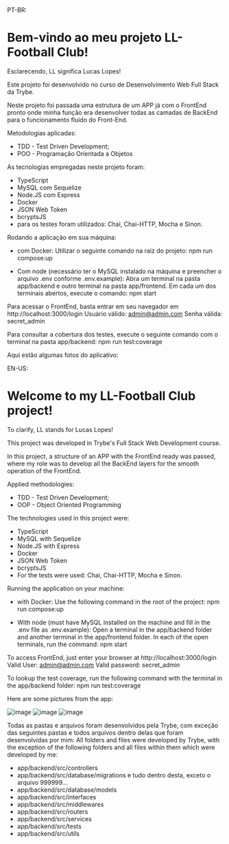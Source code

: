 PT-BR:
# Bem-vindo ao meu projeto LL-Football Club!

Esclarecendo, LL significa Lucas Lopes!

Este projeto foi desenvolvido no curso de Desenvolvimento Web Full Stack da Trybe.

Neste projeto foi passada uma estrutura de um APP já com o FrontEnd pronto onde minha função era desenvolver todas as camadas de BackEnd para o funcionamento fluido do Front-End.

Metodologias aplicadas:
- TDD - Test Driven Development;
- POO - Programação Orientada a Objetos

As tecnologias empregadas neste projeto foram:
- TypeScript
- MySQL com Sequelize
- Node.JS com Express
- Docker
- JSON Web Token
- bcryptsJS
- para os testes foram utilizados: Chai, Chai-HTTP, Mocha e Sinon.

Rodando a aplicação em sua máquina:
- com Docker:
Utilizar o seguinte comando na raiz do projeto: npm run compose:up

- Com node (necessário ter o MySQL instalado na máquina e preencher o arquivo .env conforme .env.example):
Abra um terminal na pasta app/backend e outro terminal na pasta app/frontend.
Em cada um dos terminais abertos, execute o comando: npm start

Para acessar o FrontEnd, basta entrar em seu navegador em http://localhost:3000/login
Usuário válido: admin@admin.com
Senha válida: secret_admin

Para consultar a cobertura dos testes, execute o seguinte comando com o terminal na pasta app/backend:
npm run test:coverage

Aqui estão algumas fotos do aplicativo:

EN-US:
# Welcome to my LL-Football Club project!

To clarify, LL stands for Lucas Lopes!

This project was developed in Trybe's Full Stack Web Development course.

In this project, a structure of an APP with the FrontEnd ready was passed, where my role was to develop all the BackEnd layers for the smooth operation of the FrontEnd.

Applied methodologies:
- TDD - Test Driven Development;
- OOP - Object Oriented Programming

The technologies used in this project were:
- TypeScript
- MySQL with Sequelize
- Node.JS with Express
- Docker
- JSON Web Token
- bcryptsJS
- For the tests were used: Chai, Chai-HTTP, Mocha e Sinon.

Running the application on your machine:
- with Docker:
Use the following command in the root of the project: npm run compose:up

- With node (must have MySQL installed on the machine and fill in the .env file as .env.example):
Open a terminal in the app/backend folder and another terminal in the app/frontend folder.
In each of the open terminals, run the command: npm start

To access FrontEnd, just enter your browser at http://localhost:3000/login
Valid User: admin@admin.com
Valid password: secret_admin

To lookup the test coverage, run the following command with the terminal in the app/backend folder:
npm run test:coverage

Here are some pictures from the app:

![image](https://user-images.githubusercontent.com/102384823/204905483-3ba2679f-c5c2-43b0-abab-501c91b40330.png)
![image](https://user-images.githubusercontent.com/102384823/204905555-48d2892e-b368-4837-ba59-9152e984e84e.png)
![image](https://user-images.githubusercontent.com/102384823/204905621-f8b08665-bd55-42d6-b8d9-70687d476496.png)

Todas as pastas e arquivos foram desenvolvidos pela Trybe, com exceção das seguintes pastas e todos arquivos dentro delas que foram desenvolvidas por mim:
All folders and files were developed by Trybe, with the exception of the following folders and all files within them which were developed by me:
- app/backend/src/controllers
- app/backend/src/database/migrations e tudo dentro desta, exceto o arquivo 999999...
- app/backend/src/database/models
- app/backend/src/interfaces
- app/backend/src/middlewares
- app/backend/src/routers
- app/backend/src/services
- app/backend/src/tests
- app/backend/src/utils

